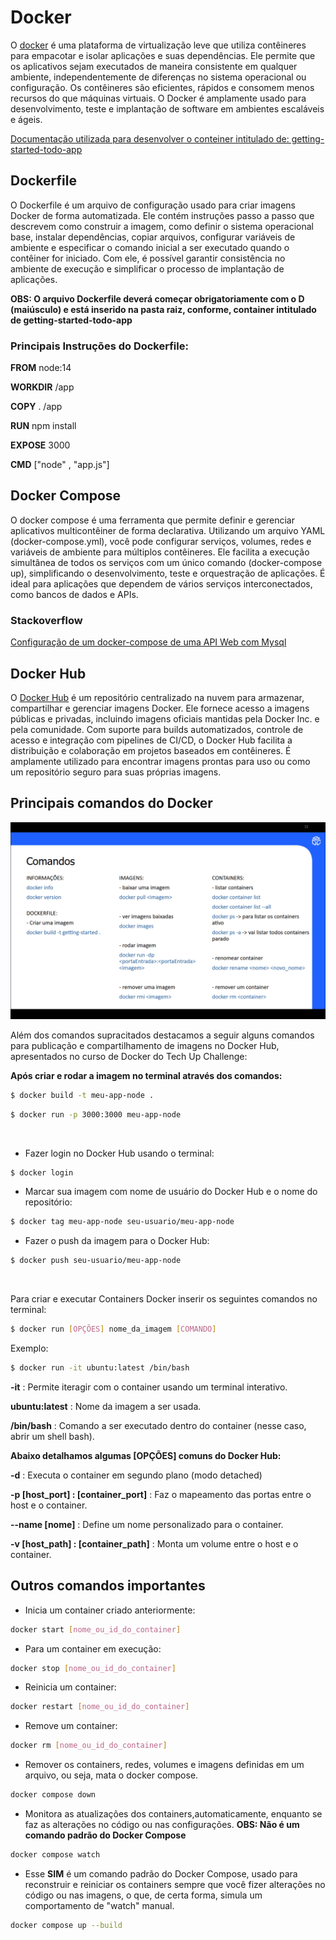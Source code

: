 # Docker 

O [docker](https://docs.docker.com/get-started/)  é uma plataforma de virtualização leve que utiliza contêineres para empacotar e isolar aplicações e 
suas dependências. Ele permite que os aplicativos sejam executados de maneira consistente em qualquer ambiente, 
independentemente de diferenças no sistema operacional ou configuração. Os contêineres são eficientes, rápidos e 
consomem menos recursos do que máquinas virtuais. O Docker é amplamente usado para desenvolvimento, teste e 
implantação de software em ambientes escaláveis e ágeis.

[Documentação utilizada para desenvolver o conteiner intitulado de: getting-started-todo-app ](https://docs.docker.com/get-started/introduction/develop-with-containers/)

## Dockerfile

O Dockerfile é um arquivo de configuração usado para criar imagens Docker de forma automatizada. Ele contém instruções passo a passo que descrevem como construir a imagem, como definir o sistema operacional base, instalar dependências, copiar arquivos, configurar variáveis de ambiente e especificar o comando inicial a ser executado quando o contêiner for iniciado. Com ele, é possível garantir consistência no ambiente de execução e simplificar o processo de implantação de aplicações.

**OBS: O arquivo Dockerfile deverá começar obrigatoriamente com o D (maiúsculo) e está inserido na pasta raiz, conforme, container intitulado de getting-started-todo-app**

### Principais **Instruções** do Dockerfile:

**FROM** node:14

**WORKDIR** /app

**COPY** . /app

**RUN** npm install

**EXPOSE** 3000

**CMD** ["node" , "app.js"]

## Docker Compose 

O docker compose é uma ferramenta que permite definir e gerenciar aplicativos multicontêiner de forma 
declarativa. Utilizando um arquivo YAML (docker-compose.yml), você pode configurar serviços, volumes, redes e 
variáveis de ambiente para múltiplos contêineres. Ele facilita a execução simultânea de todos os serviços com 
um único comando (docker-compose up), simplificando o desenvolvimento, teste e orquestração de aplicações. 
É ideal para aplicações que dependem de vários serviços interconectados, como bancos de dados e APIs.

### Stackoverflow

[Configuração de um docker-compose de uma API Web com Mysql](https://stackoverflow.com/questions/77431124/docker-mysql-container-starts-and-then-immediately-stops-when-using-docker-compo)

## Docker Hub 

O [Docker Hub](https://hub.docker.com/) é um repositório centralizado na nuvem para armazenar, compartilhar e gerenciar imagens Docker. 
Ele fornece acesso a imagens públicas e privadas, incluindo imagens oficiais mantidas pela Docker Inc. e pela 
comunidade. Com suporte para builds automatizados, controle de acesso e integração com pipelines de CI/CD, 
o Docker Hub facilita a distribuição e colaboração em projetos baseados em contêineres. É amplamente utilizado 
para encontrar imagens prontas para uso ou como um repositório seguro para suas próprias imagens. 


## Principais comandos do Docker

![Descrição da imagem](./assets/comandos-docker.png)

Além dos comandos supracitados destacamos a seguir alguns comandos para publicação e compartilhamento de imagens no Docker Hub, apresentados no curso de Docker do Tech Up Challenge:

**Após criar e rodar a imagem no terminal através dos comandos:**

```bash
$ docker build -t meu-app-node .
```

```bash
$ docker run -p 3000:3000 meu-app-node 
```
<br>

* Fazer login no Docker Hub usando o terminal: 

```bash 
$ docker login 
```

* Marcar sua imagem com nome de usuário do Docker Hub e o nome do repositório:

```bash
$ docker tag meu-app-node seu-usuario/meu-app-node
```

* Fazer o push da imagem para o Docker Hub: 

```bash
$ docker push seu-usuario/meu-app-node
```
<br>

Para criar e executar Containers Docker inserir os seguintes comandos no terminal:

```bash
$ docker run [OPÇÕES] nome_da_imagem [COMANDO]
```
Exemplo: 
```bash
$ docker run -it ubuntu:latest /bin/bash
```

**-it** : Permite iteragir com o container usando um terminal interativo.

**ubuntu:latest** : Nome da imagem a ser usada.

**/bin/bash** : Comando a ser executado dentro do container (nesse caso, abrir um shell bash).

**Abaixo detalhamos algumas [OPÇÕES] comuns do Docker Hub:**

**-d** : Executa o container em segundo plano (modo detached)

**-p [host_port] : [container_port]** : Faz o mapeamento das portas entre o host e o container.

**--name [nome]** : Define um nome personalizado para o container.

**-v [host_path] : [container_path]** : Monta um volume entre o host e o container.

## Outros comandos importantes

* Inicia um container criado anteriormente:
```bash
docker start [nome_ou_id_do_container]
```
* Para um container em execução:

```bash
docker stop [nome_ou_id_do_container]
```
* Reinicia um container:

```bash
docker restart [nome_ou_id_do_container]
```
* Remove um container:

```bash
docker rm [nome_ou_id_do_container]
```
*  Remover os containers, redes, volumes e imagens definidas em um arquivo, ou seja, mata o docker compose.

```bash
docker compose down
```

* Monitora as atualizações dos containers,automaticamente, enquanto se faz as alterações no código ou nas configurações.
**OBS: Não é um comando padrão do Docker Compose**
```bash
docker compose watch
```
* Esse **SIM** é um comando padrão do Docker Compose, usado para reconstruir e reiniciar os containers sempre que você fizer alterações no código ou nas imagens, o que, de certa forma, simula um comportamento de "watch" manual.

```bash
docker compose up --build
```